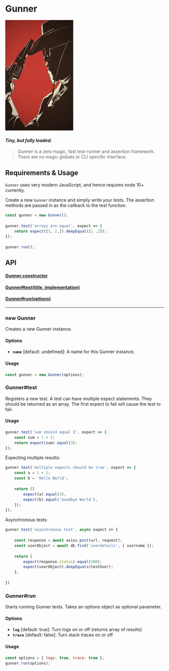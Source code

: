 # Gunner

<img alt="Django Unchained" src="assets/gun.jpeg" height="350" />

#### _Tiny, but fully loaded._

> Gunner is a zero magic, fast test-runner and assertion framework. There are no magic globals or CLI specific interface.

## Requirements & Usage

`Gunner` uses very modern JavaScript, and hence requires node 10+ currently.

Create a new `Gunner` instance and simply write your tests. The assertion methods are passed in as the callback to the test function.

```JavaScript
const gunner = new Gunner();

gunner.test('arrays are equal', expect => {
	return expect([1, 2,]).deepEqual([1 ,2]);
});

gunner.run();
```

## API

#### [Gunner.constructor](#new-gunner)
#### [Gunner#test(title, implementation)](#gunnertest)
#### [Gunner#run(options)](#gunnerrun)
---

### new Gunner

Creates a new Gunner instance.

#### Options

- **`name`** [default: undefined]: A name for this Gunner instance.

#### Usage

```JavaScript
const gunner = new Gunner(options);
```

### Gunner#test

Registers a new test. A test can have multiple expect statements. They should be returned as an array. The first expect to fail will cause the test to fail.

#### Usage

```JavaScript
gunner.test('sum should equal 3', expect => {
	const sum = 1 + 2;
	return expect(sum).equal(3);
});
```

Expecting multiple results:

```JavaScript
gunner.test('multiple expects should be true', expect => {
	const a = 1 + 2;
	const b = 'Hello World';

	return ([
		expect(a).equal(3),
		expect(b).equal('Goodbye World'),
	]);
});
```

Asynchronous tests:

```JavaScript
gunner.test('asynchronous test', async expect => {

	const response = await axios.post(url, request);
	const userObject = await db.find('userdetails', { username });

	return [
		expect(response.status).equal(200);
		expect(userObject).deepEquals(testUser);
	];

})
```

### Gunner#run

Starts running Gunner tests. Takes an options object as optional parameter.

#### Options

- **`log`** [default: true]: Turn logs on or off (returns array of results)
- **`trace`** [default: false]: Turn stack traces on or off

#### Usage

```JavaScript
const options = { logs: true, trace: true };
gunner.run(options);
```
